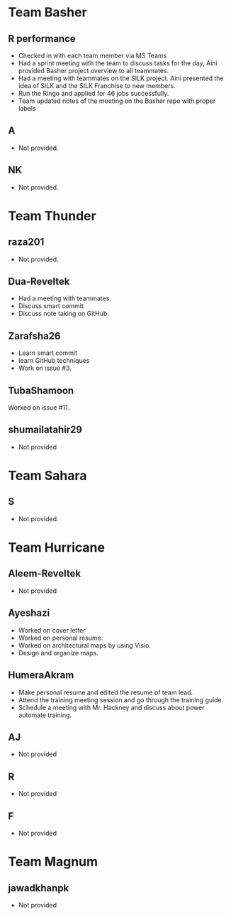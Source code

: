 # Team Basher
## R performance
-   Checked in with each team member via MS Teams
-   Had a sprint meeting with the team to discuss tasks for the day, Aini provided Basher project overview to all teammates.
-   Had a meeting with teammates on the SILK project. Aini presented the idea of SILK and the SILK Franchise to new members.
-   Run the Ringo and applied for 46 jobs successfully.
-   Team updated notes of the meeting on the Basher repo with proper labels
## A
- Not provided.
## NK
- Not provided.
# Team Thunder
## raza201
- Not provided.
## Dua-Reveltek
-  Had a meeting with teammates.
- Discuss smart commit
- Discuss note taking on GitHub.
## Zarafsha26
- Learn smart commit
- learn GitHub techniques
- Work on issue #3. 
## TubaShamoon
Worked on issue #11.
## shumailatahir29
- Not provided
# Team Sahara
## S
- Not provided.
# Team Hurricane
## Aleem-Reveltek
- Not provided
## Ayeshazi
- Worked on cover letter
- Worked on personal resume.
- Worked on architectural maps by using Visio.
- Design and organize maps.
## HumeraAkram
- Make personal resume and edited the resume of team lead.
- Attend the training meeting session and go through the training guide.
- Schedule a meeting with Mr. Hackney and discuss about power automate training.
## AJ
- Not provided
## R
- Not provided
## F
- Not provided
# Team Magnum
## jawadkhanpk
- Not provided
